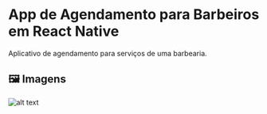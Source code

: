 # App de Agendamento para Barbeiros em React Native

Aplicativo de agendamento para serviços de uma barbearia.

## 🖼 Imagens

![alt text](https://i.ibb.co/rthhQvJ/APP-Barbeiro.jpg)
